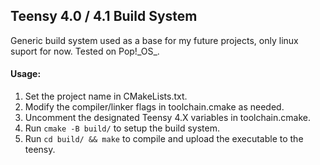 ## Teensy 4.0 / 4.1 Build System
Generic build system used as a base for my future projects, only linux suport for now. Tested on Pop!\_OS_.

#### Usage:
1. Set the project name in CMakeLists.txt.
2. Modify the compiler/linker flags in toolchain.cmake as needed.
3. Uncomment the designated Teensy 4.X variables in toolchain.cmake.
4. Run `cmake -B build/` to setup the build system.
5. Run `cd build/ && make` to compile and upload the executable to the teensy.